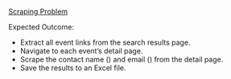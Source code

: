 [Scraping Problem](https://stackoverflow.com/questions/79325219/how-can-i-scrape-event-links-and-contact-information-from-a-website-with-python)

Expected Outcome:

- Extract all event links from the search results page.
- Navigate to each event’s detail page.
- Scrape the contact name () and email () from the detail page.
- Save the results to an Excel file.
